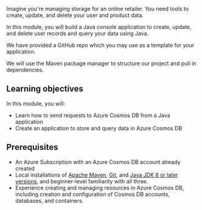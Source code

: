 Imagine you're managing storage for an online retailer. You need tools to create, update, and delete your user and product data.

In this module, you will build a Java console application to create, update, and delete user records and query your data using Java.

We have provided a GitHub repo which you may use as a template for your application.

We will use the Maven package manager to structure our project and pull in dependencies.

## Learning objectives

In this module, you will:  

- Learn how to send requests to Azure Cosmos DB from a Java application
- Create an application to store and query data in Azure Cosmos DB

## Prerequisites

- An Azure Subscription with an Azure Cosmos DB account already created
- Local installations of [Apache Maven](https://maven.apache.org/), [Git](https://git-scm.com/book/en/v2/Getting-Started-Installing-Git), and [Java JDK 8 or later versions](https://www.microsoft.com/net/download), and beginner-level familiarity with all three.
- Experience creating and managing resources in Azure Cosmos DB, including creation and configuration of Cosmos DB accounts, databases, and containers.